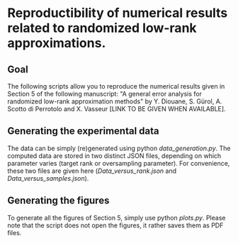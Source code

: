 # Reproductibility of numerical results related to randomized low-rank approximations.

## Goal

The following scripts allow you to reproduce the numerical results given in Section 5 of the following manuscript: 
"A general error analysis for randomized low-rank approximation methods" by Y. Diouane, S. Gürol, A. Scotto di Perrotolo and X. Vasseur [LINK TO BE GIVEN WHEN AVAILABLE]. 

## Generating the experimental data

The data can be simply (re)generated using python _data_generation.py_. The computed data are stored in two distinct JSON files, depending on which parameter varies (target rank or oversampling parameter). For convenience, these two files are given here (_Data_versus_rank.json_ and _Data_versus_samples.json_).

## Generating the figures

To generate all the figures of Section 5, simply use python _plots.py_. Please note that the script does not open the figures, it rather saves them as PDF files.

